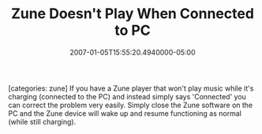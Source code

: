 ﻿---
title: Zune Doesn't Play When Connected to PC
date: "2007-01-05T15:55:20.4940000-05:00"
description: If you have a Zune player that won't play music while it's charging
featuredImage: img/zune-doesnt-play-when-connected-to-pc-featured.png
---

\[categories: zune] If you have a Zune player that won't play music while it's charging (connected to the PC) and instead simply says 'Connected' you can correct the problem very easily. Simply close the Zune software on the PC and the Zune device will wake up and resume functioning as normal (while still charging).

